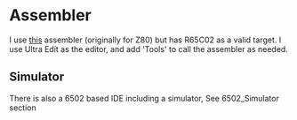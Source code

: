 # Assembler
I use <a href="https://jorgicor.niobe.org/uz80as/">this</a>
assembler (originally for Z80) but has R65C02 as a valid target.
I use Ultra Edit as the editor, and add 'Tools' to call the assembler as needed.

## Simulator
There is also a 6502 based IDE including a simulator,
See 6502_Simulator section
